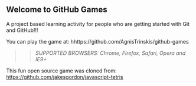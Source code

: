 ## Welcome to GitHub Games

A project based learning activity for people who are getting started with Git and GitHub!!!

You can play the game at: hhttps://github.com/AgnisTrinskis/github-games

>> _*SUPPORTED BROWSERS*: Chrome, Firefox, Safari, Opera and IE9+_

This fun open source game was cloned from: https://github.com/jakesgordon/javascript-tetris
